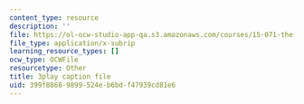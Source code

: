 ```yaml
---
content_type: resource
description: ''
file: https://ol-ocw-studio-app-qa.s3.amazonaws.com/courses/15-071-the-analytics-edge-spring-2017/399f88689899524eb6bdf47939cd81e6_xYnq8nVcN4g.vtt
file_type: application/x-subrip
learning_resource_types: []
ocw_type: OCWFile
resourcetype: Other
title: 3play caption file
uid: 399f8868-9899-524e-b6bd-f47939cd81e6
---
```


